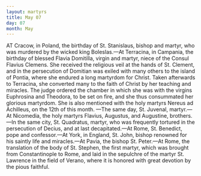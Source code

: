 ```yaml
---
layout: martyrs
title: May 07
day: 07
month: May
---
```

AT Cracow, in Poland, the birthday of St. Stanislaus, bishop and martyr, who was murdered by
the wicked king Boleslas.&mdash;At Terracina, in Campania, the birthday of blessed Flavia Domitilla, virgin and martyr, niece of the Consul Flavius Clemens.
She received the religious veil at the hands of St.
Clement, and in the persecution of Domitian was
exiled with many others to the island of Pontia,
where she endured a long martyrdom for Christ.
Taken afterwards to Terracina, she converted many
to the faith of Christ by her teaching and miracles.
The judge ordered the chamber in which she was
with the virgins Euphrosina and Theodora, to be set
on fire, and she thus consummated her glorious martyrdom. She is also mentioned with the holy martyrs Nereus ad Achilleus, on the 12th of this month.
&mdash;The same day, St. Juvenal, martyr.&mdash;At Nicomedia, the holy martyrs Flavius, Augustus,
and Augustine, brothers.&mdash;In the same city, St.
Quadratus, martyr, who was frequently tortured in
the persecution of Decius, and at last decapitated.&mdash;At Rome, St. Benedict, pope and confessor.&mdash;At
York, in England, St. John, bishop renowned for
his saintly life and miracles.&mdash;At Pavia, the bishop
St. Peter.&mdash;At Rome, the translation of the body of
St. Stephen, the first martyr, which was brought
from Constantinople to Rome, and laid in the sepulchre of the martyr St. Lawrence in the field of Verano, where it is honored with great devotion by the
pious faithful.

